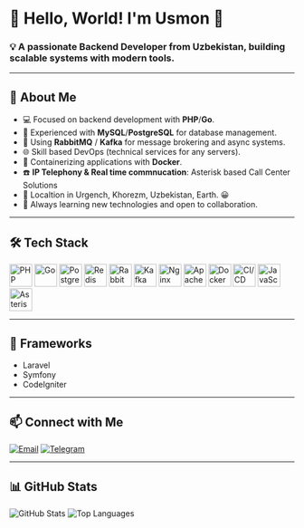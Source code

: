 # 🌟 Hello, World! I'm Usmon 👋  

### 💡 A passionate **Backend Developer** from Uzbekistan, building scalable systems with modern tools. 

---

## 🚀 About Me
- 💻 Focused on backend development with **PHP**/**Go**.  
- 🐘 Experienced with **MySQL**/**PostgreSQL** for database management.  
- 📨 Using **RabbitMQ** / **Kafka** for message brokering and async systems.  
- 🌐 Skill based DevOps (technical services for any servers).  
- 🐳 Containerizing applications with **Docker**.  
- ☎️ **IP Telephony & Real time commnucation**: Asterisk based Call Center Solutions  
- 📍 Localtion in Urgench, Khorezm, Uzbekistan, Earth. 😀  
- 🌱 Always learning new technologies and open to collaboration.  
---

## 🛠️ Tech Stack  

<p>
  <img src="https://cdn.jsdelivr.net/gh/devicons/devicon/icons/php/php-original.svg" alt="PHP" width="40" height="40"/>
  <img src="https://cdn.jsdelivr.net/gh/devicons/devicon/icons/go/go-original.svg" alt="Go" width="40" height="40"/>
  <img src="https://cdn.jsdelivr.net/gh/devicons/devicon/icons/postgresql/postgresql-original.svg" alt="PostgreSQL" width="40" height="40"/>
  <img src="https://cdn.jsdelivr.net/gh/devicons/devicon/icons/redis/redis-original.svg" alt="Redis" width="40" height="40"/>
  <img src="https://www.vectorlogo.zone/logos/rabbitmq/rabbitmq-icon.svg" alt="RabbitMQ" width="40" height="40"/>
  <img src="https://www.vectorlogo.zone/logos/apache_kafka/apache_kafka-icon.svg" alt="Kafka" width="40" height="40"/>
  <img src="https://cdn.jsdelivr.net/gh/devicons/devicon/icons/nginx/nginx-original.svg" alt="Nginx" width="40" height="40"/>
  <img src="https://cdn.jsdelivr.net/gh/devicons/devicon/icons/apache/apache-original.svg" alt="Apache" width="40" height="40"/>
  <img src="https://cdn.jsdelivr.net/gh/devicons/devicon/icons/docker/docker-original.svg" alt="Docker" width="40" height="40"/>
  <img src="https://cdn.jsdelivr.net/gh/devicons/devicon/icons/githubactions/githubactions-original.svg" alt="CI/CD" width="40" height="40"/>
  <img src="https://cdn.jsdelivr.net/gh/devicons/devicon/icons/javascript/javascript-original.svg" alt="JavaScript" width="40" height="40"/>
  <img src="https://www.asterisk.org/wp-content/uploads/asterisk-logo.png" alt="Asterisk" width="40" height="40"/>
</p>


---

## 🧩 Frameworks  

- Laravel  
- Symfony  
- CodeIgniter 

---

## 📫 Connect with Me
[![Email](https://img.shields.io/badge/Email-usmonzaripov%40gmail.com-red?style=for-the-badge&logo=gmail)](mailto:usmonzaripov@gmail.com)
[![Telegram](https://img.shields.io/badge/Telegram-@usmon-blue?style=for-the-badge&logo=telegram)](https://t.me/usmon)

---

## 📊 GitHub Stats
![GitHub Stats](https://github-readme-stats.vercel.app/api?username=usmon&show_icons=true&theme=default) ![Top Languages](https://github-readme-stats.vercel.app/api/top-langs/?username=usmon&layout=compact&theme=default)


